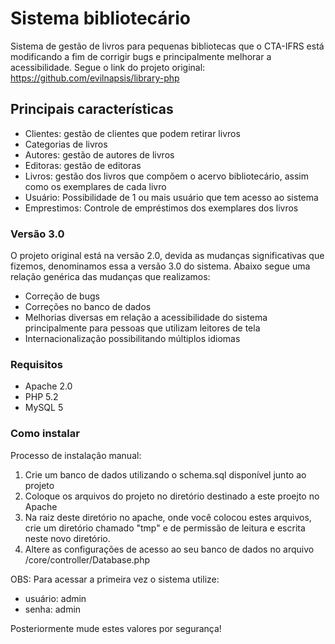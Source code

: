 # Sistema bibliotecário
Sistema de gestão de livros para pequenas bibliotecas que o CTA-IFRS está modificando a fim de corrigir bugs e principalmente melhorar a acessibilidade. Segue o link do projeto original: https://github.com/evilnapsis/library-php

## Principais características

- Clientes: gestão de clientes que podem retirar livros
- Categorias de livros
- Autores: gestão de autores de livros
- Editoras: gestão de editoras
- Livros: gestão dos livros que compõem o acervo bibliotecário, assim como os exemplares de cada livro
- Usuário: Possibilidade de 1 ou mais usuário que tem acesso ao sistema
- Emprestimos: Controle de empréstimos dos exemplares dos livros

### Versão 3.0
O projeto original está na versão 2.0, devida as mudanças significativas que fizemos, denominamos essa a versão 3.0 do sistema. Abaixo segue uma relação genérica das mudanças que realizamos:

- Correção de bugs
- Correções no banco de dados
- Melhorias diversas em relação a acessibilidade do sistema principalmente para pessoas que utilizam leitores de tela
- Internacionalização possibilitando múltiplos idiomas

### Requisitos

- Apache 2.0
- PHP 5.2
- MySQL 5

### Como instalar
Processo de instalação manual:

1. Crie um banco de dados utilizando o schema.sql disponível junto ao projeto
2. Coloque os arquivos do projeto no diretório destinado a este proejto no Apache
3. Na raiz deste diretório no apache, onde você colocou estes arquivos, crie um diretório chamado "tmp" e de permissão de leitura e escrita neste novo diretório.
4. Altere as configurações de acesso ao seu banco de dados no arquivo /core/controller/Database.php

OBS: Para acessar a primeira vez o sistema utilize:

- usuário: admin
- senha: admin

Posteriormente mude estes valores por segurança!
